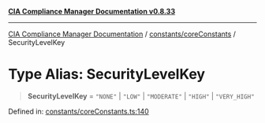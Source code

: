 [**CIA Compliance Manager Documentation v0.8.33**](../../../README.md)

***

[CIA Compliance Manager Documentation](../../../modules.md) / [constants/coreConstants](../README.md) / SecurityLevelKey

# Type Alias: SecurityLevelKey

> **SecurityLevelKey** = `"NONE"` \| `"LOW"` \| `"MODERATE"` \| `"HIGH"` \| `"VERY_HIGH"`

Defined in: [constants/coreConstants.ts:140](https://github.com/Hack23/cia-compliance-manager/blob/1f4f2c51bc48d917eff1eb43881cee05d381f406/src/constants/coreConstants.ts#L140)
